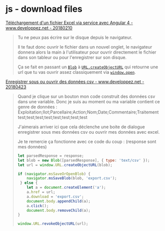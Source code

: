# js - download files

[Téléchargement d'un fichier Excel via service avec Angular 4 - www.developpez.net - 20180210](https://www.developpez.net/forums/d1813419/javascript/bibliotheques-frameworks/angular/telechargement-d-fichier-excel-via-service-angular-4-a/)

> Tu ne peux pas écrire sur le disque depuis le navigateur.
> 
> Il te faut donc ouvrir le fichier dans un nouvel onglet, le navigateur donnera alors la main à l'utilisateur pour ouvrir directement le fichier dans son tableur ou pour l'enregistrer sur son disque.
> 
> Ça se fait en passant un [`Blob`](https://developer.mozilla.org/fr/docs/Web/API/Blob) à [`URL.createObjectURL`](https://developer.mozilla.org/fr/docs/Web/API/URL/createObjectURL) qui retourne une url que tu vas ouvrir assez classiquement via [`window.open`](https://developer.mozilla.org/fr/docs/Web/API/Window/open).

[Enregistrer sous ou ouvrir des données csv - www.developpez.net - 20180423](https://www.developpez.net/forums/d1844070/javascript/general-javascript/enregistrer-sous-ouvrir-donnees-csv/)

> Quand je clique sur un bouton mon code construit des données csv dans une variable.
> Donc je suis au moment ou ma variable contient ce genre de données :
> Exploitation;Ilot;Parcellaire;Action;Nom;Date;Commentaire;Traitement
> test;test;test;test;test;test;test;test
> 
> J'aimerais arriver ici que cela déclenche une boite de dialogue enregistrer sous mes données csv ou ouvrir mes données avec excel. 
>
> Je te remercie ça fonctionne avec ce code du coup : (response sont mes données)
> 
> ```javascript
> let parsedResponse = response;
> let blob = new Blob([parsedResponse], { type: 'text/csv' });
> let url = window.URL.createObjectURL(blob);
> 
> if (navigator.msSaveOrOpenBlob) {
>     navigator.msSaveBlob(blob, 'export.csv');
>  } else {
>     let a = document.createElement('a');
>     a.href = url;
>     a.download = 'export.csv';
>     document.body.appendChild(a);
>     a.click();
>     document.body.removeChild(a);
> }
> 
> window.URL.revokeObjectURL(url);
> ```

